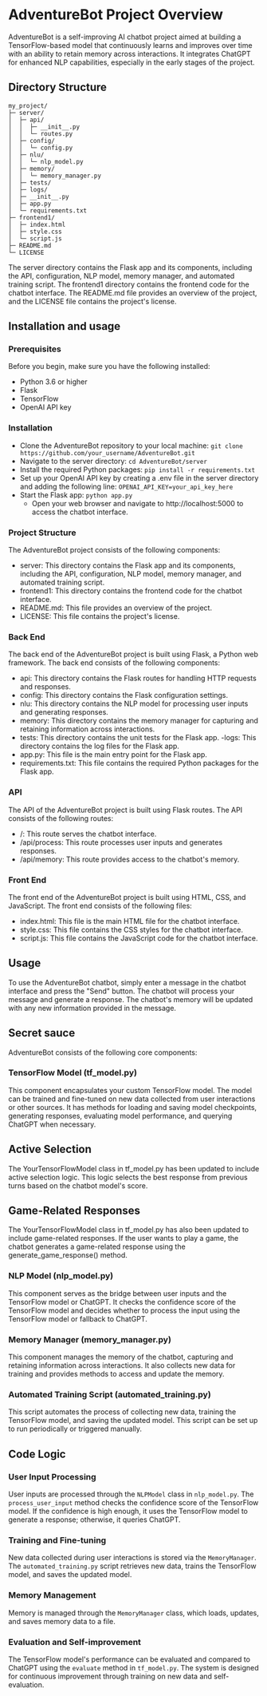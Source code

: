 # AdventureBot Project Overview

AdventureBot is a self-improving AI chatbot project aimed at building a TensorFlow-based model that continuously learns and improves over time with an ability to retain memory across interactions. It integrates ChatGPT for enhanced NLP capabilities, especially in the early stages of the project.

## Directory Structure

```plaintext
my_project/
├─ server/
│  ├─ api/
│  │  ├─ __init__.py
│  │  └─ routes.py
│  ├─ config/
│  │  └─ config.py
│  ├─ nlu/
│  │  └─ nlp_model.py
│  ├─ memory/
│  │  └─ memory_manager.py
│  ├─ tests/
│  ├─ logs/
│  ├─ __init__.py
│  ├─ app.py
│  └─ requirements.txt
├─ frontend1/
│  ├─ index.html
│  ├─ style.css
│  └─ script.js
├─ README.md
└─ LICENSE

```
The server directory contains the Flask app and its components, including the API, configuration, NLP model, memory manager, and automated training script. The frontend1 directory contains the frontend code for the chatbot interface. The README.md file provides an overview of the project, and the LICENSE file contains the project's license.

## Installation and usage

### Prerequisites
Before you begin, make sure you have the following installed:

- Python 3.6 or higher
- Flask
- TensorFlow
- OpenAI API key

### Installation
- Clone the AdventureBot repository to your local machine: ```git clone https://github.com/your_username/AdventureBot.git```
- Navigate to the server directory: ```cd AdventureBot/server```
- Install the required Python packages: ```pip install -r requirements.txt```
- Set up your OpenAI API key by creating a .env file in the server directory and adding the following line: ```OPENAI_API_KEY=your_api_key_here```
- Start the Flask app: ```python app.py```
    - Open your web browser and navigate to http://localhost:5000 to access the chatbot interface.

### Project Structure
The AdventureBot project consists of the following components:

- server: This directory contains the Flask app and its components, including the API, configuration, NLP model, memory manager, and automated training script.
- frontend1: This directory contains the frontend code for the chatbot interface.
- README.md: This file provides an overview of the project.
- LICENSE: This file contains the project's license.

### Back End
The back end of the AdventureBot project is built using Flask, a Python web framework. The back end consists of the following components:

- api: This directory contains the Flask routes for handling HTTP requests and responses.
- config: This directory contains the Flask configuration settings.
- nlu: This directory contains the NLP model for processing user inputs and generating responses.
- memory: This directory contains the memory manager for capturing and retaining information across interactions.
- tests: This directory contains the unit tests for the Flask app.
 -logs: This directory contains the log files for the Flask app.
- app.py: This file is the main entry point for the Flask app.
- requirements.txt: This file contains the required Python packages for the Flask app.

### API
The API of the AdventureBot project is built using Flask routes. The API consists of the following routes:

- /: This route serves the chatbot interface.
- /api/process: This route processes user inputs and generates responses.
- /api/memory: This route provides access to the chatbot's memory.

### Front End
The front end of the AdventureBot project is built using HTML, CSS, and JavaScript. The front end consists of the following files:

- index.html: This file is the main HTML file for the chatbot interface.
- style.css: This file contains the CSS styles for the chatbot interface.
- script.js: This file contains the JavaScript code for the chatbot interface.

## Usage

To use the AdventureBot chatbot, simply enter a message in the chatbot interface and press the "Send" button. The chatbot will process your message and generate a response. The chatbot's memory will be updated with any new information provided in the message.



## Secret sauce

AdventureBot consists of the following core components:

### TensorFlow Model (tf_model.py)

This component encapsulates your custom TensorFlow model. The model can be trained and fine-tuned on new data collected from user interactions or other sources. It has methods for loading and saving model checkpoints, generating responses, evaluating model performance, and querying ChatGPT when necessary.

## Active Selection
The YourTensorFlowModel class in tf_model.py has been updated to include active selection logic. This logic selects the best response from previous turns based on the chatbot model's score.

## Game-Related Responses
The YourTensorFlowModel class in tf_model.py has also been updated to include game-related responses. If the user wants to play a game, the chatbot generates a game-related response using the generate_game_response() method.

### NLP Model (nlp_model.py)

This component serves as the bridge between user inputs and the TensorFlow model or ChatGPT. It checks the confidence score of the TensorFlow model and decides whether to process the input using the TensorFlow model or fallback to ChatGPT.

### Memory Manager (memory_manager.py)

This component manages the memory of the chatbot, capturing and retaining information across interactions. It also collects new data for training and provides methods to access and update the memory.

### Automated Training Script (automated_training.py)

This script automates the process of collecting new data, training the TensorFlow model, and saving the updated model. This script can be set up to run periodically or triggered manually.

## Code Logic

### User Input Processing

User inputs are processed through the `NLPModel` class in `nlp_model.py`. The `process_user_input` method checks the confidence score of the TensorFlow model. If the confidence is high enough, it uses the TensorFlow model to generate a response; otherwise, it queries ChatGPT.

### Training and Fine-tuning

New data collected during user interactions is stored via the `MemoryManager`. The `automated_training.py` script retrieves new data, trains the TensorFlow model, and saves the updated model.

### Memory Management

Memory is managed through the `MemoryManager` class, which loads, updates, and saves memory data to a file.

### Evaluation and Self-improvement

The TensorFlow model's performance can be evaluated and compared to ChatGPT using the `evaluate` method in `tf_model.py`. The system is designed for continuous improvement through training on new data and self-evaluation.


